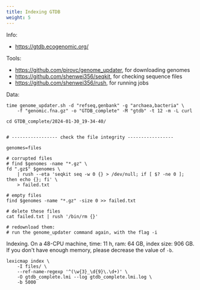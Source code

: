 ```yaml
---
title: Indexing GTDB
weight: 5
---
```


Info:

- https://gtdb.ecogenomic.org/

Tools:

- https://github.com/pirovc/genome_updater, for downloading genomes
- https://github.com/shenwei356/seqkit, for checking sequence files
- https://github.com/shenwei356/rush, for running jobs

Data:

    time genome_updater.sh -d "refseq,genbank" -g "archaea,bacteria" \
        -f "genomic.fna.gz" -o "GTDB_complete" -M "gtdb" -t 12 -m -L curl

    cd GTDB_complete/2024-01-30_19-34-40/


    # ----------------- check the file integrity -----------------

    genomes=files

    # corrupted files
    # find $genomes -name "*.gz" \
    fd ".gz$" $genomes \
        | rush --eta 'seqkit seq -w 0 {} > /dev/null; if [ $? -ne 0 ]; then echo {}; fi' \
        > failed.txt

    # empty files
    find $genomes -name "*.gz" -size 0 >> failed.txt

    # delete these files
    cat failed.txt | rush '/bin/rm {}'

    # redownload them:
    # run the genome_updater command again, with the flag -i

Indexing. On a 48-CPU machine, time: 11 h, ram: 64 GB, index size: 906 GB.
If you don't have enough memory, please decrease the value of `-b`.

    lexicmap index \
        -I files/ \
        --ref-name-regexp '^(\w{3}_\d{9}\.\d+)' \
        -O gtdb_complete.lmi --log gtdb_complete.lmi.log \
        -b 5000
